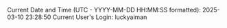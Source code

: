 Current Date and Time (UTC - YYYY-MM-DD HH:MM:SS formatted): 2025-03-10 23:28:50
Current User's Login: luckyaiman
